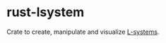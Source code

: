 # rust-lsystem
Crate to create, manipulate and visualize [L-systems](https://en.wikipedia.org/wiki/L-system).
